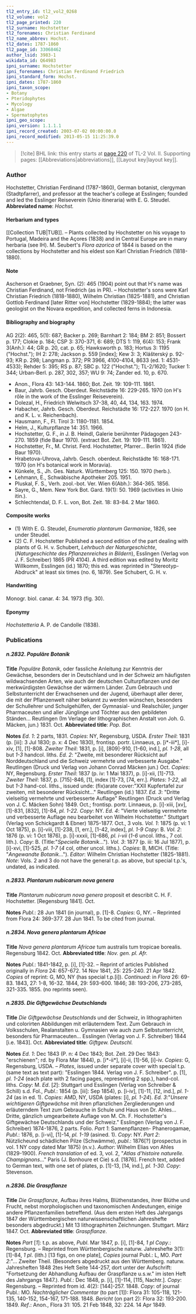 ```yaml
---
tl2_entry_id: tl2_vol2_0268
tl2_volume: vol2
tl2_page_printed: 220
tl2_surname: Hochstetter
tl2_forenames: Christian Ferdinand
tl2_name_abbrev: Hochst.
tl2_dates: 1787-1860
tl2_page_id: 33068462
author_lsid: 3983-1
wikidata_id: Q64983
ipni_surname: Hochstetter
ipni_forenames: Christian Ferdinand Friedrich
ipni_standard_form: Hochst.
ipni_dates: 1787-1860
ipni_taxon_scope: 
- Botany
- Pteridophytes
- Mycology
- Algae
- Spermatophytes
ipni_geo_scope: 
ipni_version: 1.1.1.1
ipni_record_created: 2003-07-02 00:00:00.0
ipni_record_modified: 2013-05-15 11:25:39.0
---
```



> [!cite] BHL link: this entry starts at [page 220](https://www.biodiversitylibrary.org/page/33068462) of TL-2 Vol. II.
> Supporting pages: [[Abbreviations|abbreviations]], [[Layout key|layout key]].

### Author

Hochstetter, Christian Ferdinand (1787-1860), German botanist, clergyman (Stadtpfarrer), and professor at the teacher's college at Esslingen; founded and led the Esslinger Reiseverein (Unio itineraria) with E. G. Steudel. 
**Abbreviated name**: *Hochst.*

#### Herbarium and types

[[Collection TUB|TUB]]. – Plants collected by Hochstetter on his voyage to Portugal, Madeira and the Açores (1838) and in Central Europe are in many herbaria (see IH). M. Seubert's *Flora azorica* of 1844 is based on the collections by Hochstetter and his eldest son Karl Christian Friedrich (1818-1880).

#### Note

Ascherson et Graebner, Syn. (2): 465 (1904) point out that H's name was Christian Ferdinand, not Friedrich (as in PR). – Hochstetter's sons were Karl Christian Friedrich (1818-1880), Wilhelm Christian (1825-1881), and Christian Gottlob Ferdinand \[later Ritter von\] Hochstetter (1829-1884); the latter was geologist on the Novara expedition, and collected ferns in Indonesia.

#### Bibliography and biography

AG 2(2): 465, 5(1): 687; Backer p. 269; Barnhart 2: 184; BM 2: 851; Bossert p. 177; Clokie p. 184; CSP 3: 370-371, 6: 689; DTS 1: 119, 6(4): 153; Frank 3(Anh.): 44; GR p. 20, cat. p. 65; Hawksworth p. 183; Hortus 3: 1195 ("Hochst."); IH 2: 278; Jackson p. 559 \[index\]; Kew 3: 3; Klášterský p. 92-93; KR p. 298; Langman p. 372; PR 3966, 4100-4104, 8633 (ed. 1: 4531-4533); Rehder 5: 395; RS p. 87; SBC p. 122 ("Hochst."); TL-2/1620; Tucker 1: 344; Urban-Berl. p. 287, 302, 357; WU 9: 74; Zander ed. 10, p. 670.
- Anon., Flora 43: 143-144. 1860; Bot. Zeit. 19: 109-111. 1861.
- Baur, Jahrb. Gesch. Oberdeut. Reichstädte 16: 229-265. 1970 (on H's rôle in the work of the Esslinger Reiseverein).
- Dolezal, H., Friedrich Welwitsch 37-38, 40, 44, 134, 163. 1974.
- Habacher, Jahrb. Gesch. Oberdeut. Reichstädte 16: 172-227. 1970 (on H. and K. L. v. Reichenbach).
- Hausmann, F., Fl. Tirol 3: 1180-1181. 1854.
- Helm, J., Kulturpflanze 14: 351. 1966.
- Hochstetter, G. F., *in* J. B. Heindl, Galerie berühmter Pädagogen 243-270. 1859 (fide Baur 1970). (extract Bot. Zeit. 19: 109-111. 1861).
- Hochstetter, Fr., M. Christ. Ferd. Hochstetter, Pfarrer... Berlin 1924 (fide Baur 1970).
- Hrabetova-Uhrova, Jahrb. Gesch. oberdeut. Reichstädte 16: 168-171. 1970 (on H's botanical work in Moravia).
- Künkele, S., Jh. Ges. Naturk. Württemberg 125: 150. 1970 (herb.).
- Lehmann, E., Schwäbische Apotheker 205. 1951.
- Pluskal, F. S., Verh. zool.-bot. Ver. Wien 6(Abh.): 364-365. 1856.
- Sayre, G., Mem. New York Bot. Gard. 19(1): 50. 1969 (activities in Unio itin.).
- Schlechtendal, D. F. L. von, Bot. Zeit. 18: 83-84. 2 Mar 1860.

#### Composite works

- (1) With E. G. Steudel, *Enumeratio plantarum Germaniae*, 1826, see under Steudel.
- (2) C. F. Hochstetter Published a second edition of the part dealing with plants of G. H. v. Schubert, *Lehrbuch der Naturgeschichte*, (*Naturgeschichte des Pflanzenreiches in Bildern*), Esslingen (Verlag von J. F. Schreiber) 1865 (PR 4104). A third edition was edited by Moritz Willkomm, Esslingen (id.) 1870; this ed. was reprinted in "Stereotyp-Abdruck" at least six times (no. 6, 1879). See Schubert, G. H. v.

#### Handwriting

Monogr. biol. canar. 4: 34. 1973 (fig. 30).

#### Eponymy

*Hochstetteria* A. P. de Candolle (1838).

### Publications

##### n.2832. Populäre Botanik

**Title**
*Populäre Botanik*, oder fassliche Anleitung zur Kenntnis der Gewächse, besonders der in Deutschland und in der Schweiz am häufigsten wildwachsenden Arten, wie auch der deutschen Culturpflanzen und der merkwürdigsten Gewächse der wärmern Länder. Zum Gebrauch und Selbstunterricht der Erwachsenen und der Jugend, überhaupt aller derer, die mit der Pflanzenwelt näher bekannt zu werden wünschen, besonders der Schullehrer und Schulgehülfen, der Gymnasial- und Realschüler, junger Pharmaceuten und aller Jünglinge und Töchter aus den gebildeten Ständen... Reutlingen (Im Verlage der lithographischen Anstalt von Joh. G. Mäcken, jun.) 1831. Oct.
**Abbreviated title**: *Pop. Bot.*

**Notes**
*Ed. 1*: 2 parts, 1831. *Copies*: NY, Regensburg, USDA.
*Erster Theil*: 1831 (p. \[iii\]: 3 Jul 1830; p. x: 4 Dec 1830), frontisp. portr. Linnaeus, p. \[i\*-iii\*\], \[i\]-xiv, \[1\], \[1\]-808.
*Zweiter Theil*: 1831, p. \[i\], \[809\]-910, \[1-60, ind.\], *pl. 1-28*, all but *1-3* handcol. liths.
*Ed. 2*: "Zweite, mit besonderer Rücksicht auf Norddeutschland und die Schweiz vermehrte und verbesserte Ausgabe." Reutlingen (Druck und Verlag von Johann Conrad Mäcken jun.) Oct. *Copies*: NY, Regensburg.
*Erster Theil*: 1837 (p. iv: 1 Mai 1837), p. \[i\]-xii, \[1\]-713.
*Zweiter Theil*: 1837, p. \[715\]-846, \[1\], index \[1\]-73, \[74, err.\].
*Plates*: *1-22*, all but *1-3* hand-col. liths., issued unde: (fix)arate cover:"XXII Kupfertafel zur zweiten, mit besonderer Rücksicht..." Reutlingen (id.) 1837.
*Ed. 3*: "Dritte vielseitig vermehrte und verbesserte Auflage" Reutlingen (Druck und Verlag von J. C. Mäcken Sohn) 1849. Oct.; frontisp. portr. Linnaeus, p. \[i\]-xiii, \[xv\], \[1\]-831, \[832\], \[1\]-84, *pl. 1-22. Copy*: NY.
*Ed. 4*: "Vierte vielseitig vermehrte und verbesserte Auflage neu bearbeitet von Wilhelm Hochstetter." Stuttgart (Verlag von Schickgardt & Ebner) 1875-1877. Oct., 3 vols.
*Vol. 1*: 1875 (p. vi: 1 Oct 1875), p. \[i\]-viii, \[1\]-238, \[1, err.\], \[1-42, index\], *pl. 1-9 Copy*: B.
*Vol. 2*: 1876 (p. vi: 1 Oct 1876), p. \[i\]-xxxii, \[1\]-686, *pl. i-vii* (*1-6* uncol. liths., 7 col. lith.).
*Copy*: B. (Title:"*Specielle Botanik*...").
*Vol. 3*: 1877 (p. iii: 16 Jul 1877), p. \[i\]-xvi, \[1\]-525, *pl. 1-7* (*4* col, other uncol. liths.). *Copies*: B, MICH. (Title: "*Angewandte Botanik*...").
*Editor*: Wilhelm Christian Hochstetter (1825-1881).
*Note*: Vols. 2 and 3 do not have the general t.p. as above, but special t.p.'s, undated, as indicated.

##### n.2833. Plantarum nubicarum nova genera

**Title**
*Plantarum nubicarum nova genera* proposit et describit C. H. F. Hochstetter. \[Regensburg 1841\]. Oct.

**Notes**
*Publ*.: 28 Jun 1841 (in journal), p. \[1\]-8. *Copies*: G, NY. – Reprinted from Flora 24: 369-377. 28 Jun 1841. To be cited from journal.

##### n.2834. Nova genera plantarum Africae

**Title**
*Nova genera plantarum Africae* tum australis tum tropicae borealis. Regensburg 1842. Oct.
**Abbreviated title**: *Nov. gen. pl. Afr.*

**Notes**
*Publ*.: 1841-1842, p. \[i\], \[1\]-32. – Reprint of articles Published originally in *Flora* 24: 657-672. 14 Nov 1841, 25: 225-240. 21 Apr 1842. *Copies* of reprint: G, MO, NY (has special t.p.\[i\]).
*Continued*: in *Flora* 26: 69-83. 1843, 27: 1-8, 16-32. 1844, 29: 593-600. 1846; 38: 193-206, 273-285, 321-335. 1855. (no reprints seen).

##### n.2835. Die Giftgewächse Deutschlands

**Title**
*Die Giftgewächse Deutschlands* und der Schweiz, in lithographirten und colorirten Abbildungen mit erläuterndem Text. Zum Gebrauch in Volksschulen, Realanstalten u. Gymnasien wie auch zum Selbstunterricht, besonders für Pharmaceuten... Esslingen (Verlag von J. F. Schreiber) 1844 \[i.e. 1843\]. Oct.
**Abbreviated title**: *Giftgew. Deutschl.*

**Notes**
*Ed. 1*: Dec 1843 (P. n: 4 Dec 1843; Bot. Zeit. 29 Dec 1843: "erschienen"; rd. by Flora Mar 1844), p. \[i\*-ii\*\], \[i\]-ii, \[1\]-56, \[i\]-iv. *Copies*: G, Regensburg, USDA. – *Plates*, issued under separate cover with special t.p. (same text as text part): "Esslingen 1844. Verlag von J. F. Schreiber". p. \[1\], *pl. 1-24* (each plate with 2 facing pages, representing 2 spp.), hand-col. liths. *Copy*: M.
*Ed*. \[*2*\]: Stuttgart und Esslingen (Verlag von Schreiber & Schill) s.d. Fol., *Publ*.: 1854 (p. \[iii\]: Sep 1854), p. \[i-iv\], \[1\]-11, \[12, ind.\], *pl. 1-24* (as in ed. 1). *Copies*: AMD, NY, USDA (plates: \[i\], *pl. 1-24*).
*Ed. 3*:"*Unsere wichtigeren Giftgewächse* mit ihren pflanzlichen Zergliederungen und erläuterndem Text zum Gebrauche in Schule und Haus von Dr. Ahles... Dritte, gänzlich umgearbeitete Auflage von M. Ch. F. Hochstetter's Giftgewächse Deutschlands und der Schweiz." Esslingen (Verlag von J. F. Schreiber) 1874-1876, 2 parts. Folio.
*Part 1*: Samenpflanzen- Phanerogamae, *Publ*.: 1876, p. \[i-vi\], \[1\]-14, *pl. 1-19* (asined. 1).
*Copy*: NY.
*Part 2*: Nützlicheund schädlichen Pilze (Schwämme), *publ*.: 1876\[?\] (prospectus in vol. 1 NY copy dated Mar 1875) (n.v.).
*Author*: Wilhelm Elias von Ahles (1829-1900).
*French translation* of ed. 3, vol. 2, "*Atlas d'histoire naturelle. Champignons*..." Paris (J. Bonhoure et Cie) s.d. \[1876\]. French text, added to German text, with one set of plates, p. \[1\]-13, \[14, ind.\], *pl. 1-30. Copy*: Stevenson.

##### n.2836. Die Graspflanze

**Title**
*Die Graspflanze*, Aufbau ihres Halms, Blüthenstandes, ihrer Blüthe und Frucht, nebst morphologischen und taxonomischen Andeutungen, einige andere Pflanzenfamilien betreffend. (Aus dem ersten Heft des Jahrgangs 1847 der Württembergischen naturwissenschaftlichen Jahreshefte besonders abgedruckt.) Mit 13 lithographirten Zeichnungen. Stuttgart. März 1847. Oct.
**Abbreviated title**: *Graspflanze*.

**Notes**
*Part* \[*1*\]: t.p. as above, *Publ*. Mar 1847, p. \[i\], \[1\]-84, *1 pl Copy*.: Regensburg. – Reprinted from Württenbergische naturw. Jahreshefte 3(1): \[1\]-84, *1 pl*. (lith.) \[13 figs, on one plate\], *Copies* journal Publ.: L, MO.
*Part 2*:"... Zweiter Theil. (Besonders abgedruckt aus den Württemberg. naturw. Jahresheften 1848 2tes Heft Seite 144-257, dort unter der Aufschrift: "Fortsetzung der Abhandlung Aufbau der Graspflanze u.s.w." im isten Heft des Jahrgangs 1847.). *Publ*.: Dec 1848, p. \[i\], \[1\]-114, \[115, Nachtr.\]. *Copy*: Regensburg. – Reprinted from id. 4(2): \[144\]-257. 1848.
*Copy*: of journal Publ.: MO.
*Nachträglicher Commentar* (to part \[1\]): Flora 31: 105-118, 121-135, 140-152, 154-167, 171-188. 1848.
*Bericht* (on part 2): Flora 32: 193-200. 1849.
*Ref*.: Anon., Flora 31: 105. 21 Feb 1848, 32: 224. 14 Apr 1849.

